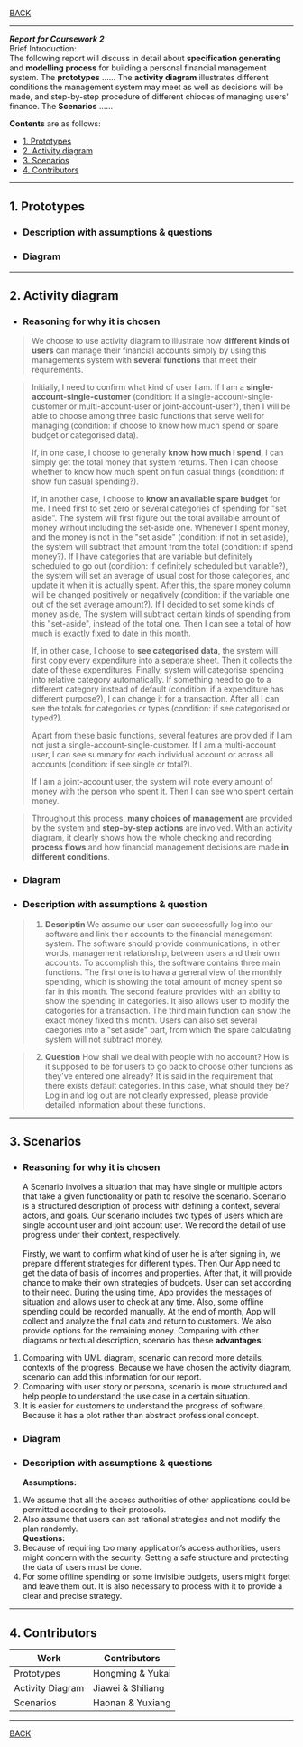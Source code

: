 [BACK](../README.md)
***
***Report for Coursework 2***<br>
Brief Introduction:<br>
The following report will discuss in detail about **specification generating** and **modelling process** for building a personal financial management system. The **prototypes** ...... The **activity diagram** illustrates different conditions the management system may meet as well as decisions will be made, and step-by-step procedure of different chioces of managing users' finance. The **Scenarios** ......

**Contents** are as follows:
- [1. Prototypes](#1-prototypes)
- [2. Activity diagram](#2-activity-diagram)
- [3. Scenarios](#3-scenarios)
- [4. Contributors](#4-contributors)
***
## 1. Prototypes
- ### Description with assumptions & questions
  
- ### Diagram
  
***
## 2. Activity diagram
- ### Reasoning for why it is chosen
> We choose to use activity diagram to illustrate how **different kinds of users** can manage their financial accounts simply by using this managements system with **several functions** that meet their requirements. 

> Initially, I need to confirm what kind of user I am. If I am a **single-account-single-customer** (condition: if a single-account-single-customer or multi-account-user or joint-account-user?), then I will be able to choose among three basic functions that serve well for managing (condition: if choose to know how much spend or spare budget or categorised data). 
> 
> If, in one case, I choose to generally **know how much I spend**, I can simply get the total money that system returns. Then I can choose whether to know how much spent on fun casual things (condition: if show fun casual spending?). 
> 
> If, in another case, I choose to **know an available spare budget** for me. I need first to set zero or several categories of spending for "set aside". The system will first figure out the total available amount of money without including the set-aside one. Whenever I spent money, and the money is not in the "set aside" (condition: if not in set aside), the system will subtract that amount from the total (condition: if spend money?). If I have categories that are variable but definitely scheduled to go out (condition: if definitely scheduled but variable?), the system will set an average of usual cost for those categories, and update it when it is actually spent. After this, the spare money column will be changed positively or negatively (condition: if the variable one out of the set average amount?). If I decided to set some kinds of money aside, The system will subtract certain kinds of spending from this "set-aside", instead of the total one. Then I can see a total of how much is exactly fixed to date in this month.
> 
> If, in other case, I choose to **see categorised data**, the system will first copy every expenditure into a seperate sheet. Then it collects the date of these expenditures. Finally, system will categorise spending into relative category automatically. If something need to go to a different category instead of default (condition: if a expenditure has different purpose?), I can change it for a transaction. After all I can see the totals for categories or types (condition: if see categorised or typed?).
> 
> Apart from these basic functions, several features are provided if I am not just a single-account-single-customer. If I am a multi-account user, I can see summary for each individual account or across all accounts (condition: if see single or total?). 
> 
> If I am a joint-account user, the system will note every amount of money with the person who spent it. Then I can see who spent certain money.

> Throughout this process, **many choices of management** are provided by the system and **step-by-step actions** are involved. With an activity diagram, it clearly shows how the whole checking and recording **process flows** and how financial management decisions are made **in different conditions**.
- ### Diagram
  
- ### Description with assumptions & question
> 1. **Descriptin**
   We assume our user can successfully log into our software and link their accounts to the financial management system.
   The software should provide communications, in other words, management relationship, between users and their own accounts. To accomplish this, the software contains three main functions. 
   The first one is to hava a general view of the monthly spending, which is showing the total amount of money spent so far in this month.
   The second feature provides with an ability to show the spending in categories. It also allows user to modify the catogories for a transaction.
   The third main function can show the exact money fixed this month. Users can also set several caegories into a "set aside" part, from which the spare calculating system will not subtract money.

> 2. **Question**
   How shall we deal with people with no account?
   How is it supposed to be for users to go back to choose other funcions as they've entered one already?
   It is said in the requirement that there exists default categories. In this case, what should they be?
   Log in and log out are not clearly expressed, please provide detailed information about these functions.

***
## 3. Scenarios
- ### Reasoning for why it is chosen
  A Scenario involves a situation that may have single or multiple actors that take a given functionality or path to resolve the scenario. Scenario is a structured description of process with defining a context, several actors, and goals. Our scenario includes two types of users which are single account user and joint account user. We record the detail of use progress under their context, respectively.<br><br>
Firstly, we want to confirm what kind of user he is after signing in, we prepare different strategies for different types. Then Our App need to get the data of basis of incomes and properties. After that, it will provide chance to make their own strategies of budgets. User can set according to their need. During the using time, App provides the messages of situation and allows user to check at any time. Also, some offline spending could be recorded manually. At the end of month, App will collect and analyze the final data and return to customers. We also provide options for the remaining money.
Comparing with other diagrams or textual description, scenario has  these **advantages**:
1.	Comparing with UML diagram, scenario can record more details, contexts of the progress. Because we have chosen the activity diagram, scenario can add this information for our report.
2.	Comparing with user story or persona, scenario is more structured and help people to understand the use case in a certain situation.
3.	It is easier for customers to understand the progress of software. Because it has a plot rather than abstract professional concept.


- ### Diagram
  
- ### Description with assumptions & questions
    **Assumptions:**
1.	We assume that all the access authorities of other applications could be permitted according to their protocols.
2.	Also assume that users can set rational strategies and not modify the plan randomly. <br>
**Questions:**
1.	Because of requiring too many application’s access authorities, users might concern with the security. Setting a safe structure and protecting the data of users must be done.
2.	For some offline spending or some invisible budgets, users might forget and leave them out. It is also necessary to process with it to provide a clear and precise strategy. 

  
***
## 4. Contributors
|Work|Contributors|
|---|---|
| Prototypes | Hongming & Yukai |
| Activity Diagram | Jiawei & Shiliang |
| Scenarios | Haonan & Yuxiang |
***
[BACK](../README.md)
